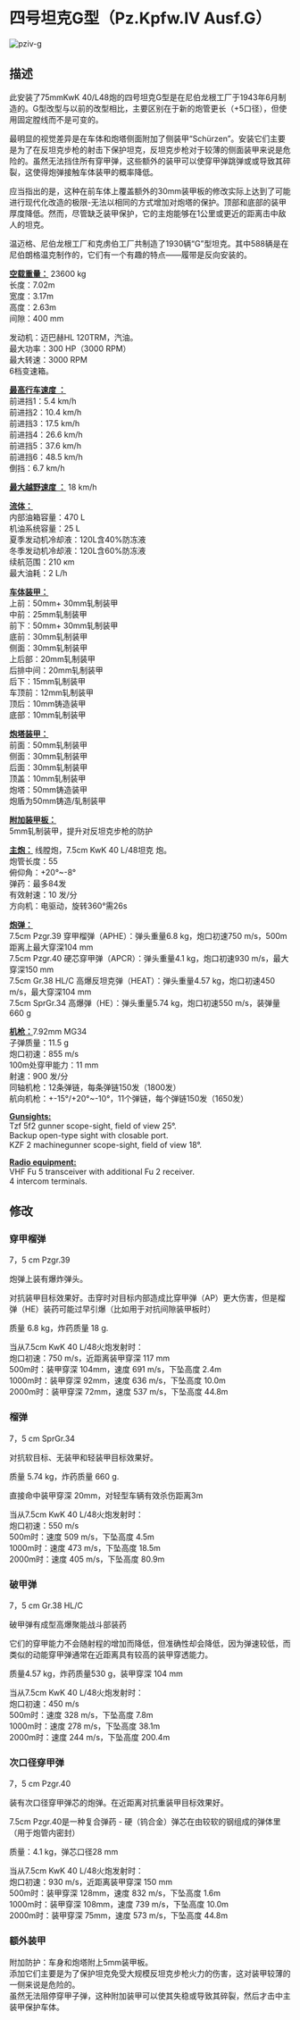 # 四号坦克G型（Pz.Kpfw.IV Ausf.G）  
  
![pziv-g](../images/pziv-g.png)  
  
## 描述  
  
此安装了75mmKwK 40/L48炮的四号坦克G型是在尼伯龙根工厂于1943年6月制造的。G型改型与以前的改型相比，主要区别在于新的炮管更长（+5口径），但使用固定膛线而不是可变的。  
  
最明显的视觉差异是在车体和炮塔侧面附加了侧装甲“Schürzen”。安装它们主要是为了在反坦克步枪的射击下保护坦克，反坦克步枪对于较薄的侧面装甲来说是危险的。虽然无法挡住所有穿甲弹，这些额外的装甲可以使穿甲弹跳弹或或导致其碎裂，这使得炮弹接触车体装甲的概率降低。  
  
应当指出的是，这种在前车体上覆盖额外的30mm装甲板的修改实际上达到了可能进行现代化改造的极限-无法以相同的方式增加对炮塔的保护。顶部和底部的装甲厚度降低。然而，尽管缺乏装甲保护，它的主炮能够在1公里或更近的距离击中敌人的坦克。  
  
温迈格、尼伯龙根工厂和克虏伯工厂共制造了1930辆“G”型坦克。其中588辆是在尼伯朗格温克制作的，它们有一个有趣的特点——履带是反向安装的。  
  
<b><u>空载重量：</u></b> 23600 kg  
长度：7.02m  
宽度：3.17m  
高度：2.63m  
间隙：400 mm  
  
发动机：迈巴赫HL 120TRM，汽油。  
最大功率：300 HP（3000 RPM）  
最大转速：3000 RPM  
6档变速箱。  
  
<b><u>最高行车速度 ：</u></b>  
前进挡1：5.4 km/h  
前进挡2：10.4 km/h  
前进挡3：17.5 km/h  
前进挡4：26.6 km/h  
前进挡5：37.6 km/h  
前进挡6：48.5 km/h  
倒挡：6.7 km/h  
  
<b><u>最大越野速度 ：</u></b> 18 km/h  
  
<b><u>流体：</u></b>  
内部油箱容量：470 L  
机油系统容量：25 L  
夏季发动机冷却液：120L含40%防冻液  
冬季发动机冷却液：120L含60%防冻液  
续航范围：210 кm  
最大油耗：2 L/h  
  
<b><u>车体装甲：</u></b>  
上前：50mm+ 30mm轧制装甲  
中前：25mm轧制装甲  
前下：50mm+ 30mm轧制装甲  
底前：30mm轧制装甲  
侧面：30mm轧制装甲  
上后部：20mm轧制装甲  
后排中间：20mm轧制装甲  
后下：15mm轧制装甲  
车顶前：12mm轧制装甲  
顶后：10mm铸造装甲  
底部：10mm轧制装甲  
  
<b><u>炮塔装甲：</u></b>  
前面：50mm轧制装甲  
侧面：30mm轧制装甲  
后面：30mm轧制装甲  
顶盖：10mm轧制装甲  
炮塔：50mm铸造装甲  
炮盾为50mm铸造/轧制装甲  
  
<b><u>附加装甲板：</u></b>  
5mm轧制装甲，提升对反坦克步枪的防护  
  
<b><u>主炮：</u></b> 线膛炮，7.5cm KwK 40 L/48坦克 炮。  
炮管长度：55  
俯仰角：+20°~-8°  
弹药：最多84发  
有效射速：10 发/分  
方向机：电驱动，旋转360°需26s  
  
<b><u>炮弹：</u></b>  
7.5cm Pzgr.39 穿甲榴弹（APHE）：弹头重量6.8 kg，炮口初速750 m/s，500m距离上最大穿深104 mm  
7.5cm Pzgr.40 硬芯穿甲弹（APCR）：弹头重量4.1 kg，炮口初速930 m/s，最大穿深150 mm  
7.5cm Gr.38 HL/С 高爆反坦克弹（HEAT）：弹头重量4.57 kg，炮口初速450 m/s，最大穿深104 mm  
7.5cm SprGr.34 高爆弹（HE）：弹头重量5.74 kg，炮口初速550 m/s，装弹量660 g  
  
<b><u>机枪：</u></b>7.92mm MG34  
子弹质量：11.5 g  
炮口初速：855 m/s  
100m处穿甲能力：11 mm  
射速：900 发/分  
同轴机枪：12条弹链，每条弹链150发（1800发）  
航向机枪：+-15°/+20°~-10°，11个弹链，每个弹链150发（1650发）  
  
<b><u>Gunsights:</u></b>  
Tzf 5f2 gunner scope-sight, field of view 25°.  
Backup open-type sight with closable port.  
KZF 2 machinegunner scope-sight, field of view 18°.  
  
<b><u>Radio equipment:</u></b>  
VHF Fu 5 transceiver with additional Fu 2 receiver.  
4 intercom terminals.  
  
  
## 修改  
  
  
### 穿甲榴弹  
  
7，5 cm Pzgr.39  
  
炮弹上装有爆炸弹头。  
  
对抗装甲目标效果好。击穿时对目标内部造成比穿甲弹（AP）更大伤害，但是榴弹（HE）装药可能过早引爆（比如用于对抗间隙装甲板时）  
  
质量 6.8 kg，炸药质量 18 g.  
  
当从7.5cm KwK 40 L/48火炮发射时：  
炮口初速：750 m/s，近距离装甲穿深 117 mm  
500m时：装甲穿深 104mm，速度 691 m/s，下坠高度 2.4m  
1000m时：装甲穿深 92mm，速度 636 m/s，下坠高度 10.0m  
2000m时：装甲穿深 72mm，速度 537 m/s，下坠高度 44.8m  
  
### 榴弹  
  
7，5 cm SprGr.34  
  
对抗软目标、无装甲和轻装甲目标效果好。  
  
质量 5.74 kg，炸药质量 660 g.  
  
直接命中装甲穿深 20mm，对轻型车辆有效杀伤距离3m  
  
当从7.5cm KwK 40 L/48火炮发射时：  
炮口初速：550 m/s  
500m时：速度 509 m/s，下坠高度 4.5m  
1000m时：速度 473 m/s，下坠高度 18.5m  
2000m时：速度 405 m/s，下坠高度 80.9m  ﻿
  
### 破甲弹  
  
7，5 cm Gr.38 HL/С  
  
破甲弹有成型高爆聚能战斗部装药  
  
它们的穿甲能力不会随射程的增加而降低，但准确性却会降低，因为弹速较低，而类似的动能穿甲弹通常在近距离具有较高的装甲穿透能力。  
  
质量4.57 kg，炸药质量530 g，装甲穿深 104 mm  
  
当从7.5cm KwK 40 L/48火炮发射时：  
炮口初速：450 m/s  
500m时：速度 328 m/s，下坠高度 7.8m  
1000m时：速度 278 m/s，下坠高度 38.1m  
2000m时：速度 244 m/s，下坠高度 200.4m  ﻿
  
### 次口径穿甲弹  
  
7，5 cm Pzgr.40  
  
装有次口径穿甲弹芯的炮弹。在近距离对抗重装甲目标效果好。  
  
7.5cm Pzgr.40是一种复合弹药 - 硬（钨合金）弹芯在由较软的钢组成的弹体里（用于炮管内密封）  
  
质量：4.1 kg，弹芯口径28 mm  
  
当从7.5cm KwK 40 L/48火炮发射时：  
炮口初速：930 m/s，近距离装甲穿深 150 mm  
500m时：装甲穿深 128mm，速度 832 m/s，下坠高度 1.6m  
1000m时：装甲穿深 108mm，速度 739 m/s，下坠高度 10.0m  
2000m时：装甲穿深 75mm，速度 573 m/s，下坠高度 44.8m  
  
### 额外装甲  
  
附加防护：车身和炮塔附上5mm装甲板。  
添加它们主要是为了保护坦克免受大规模反坦克步枪火力的伤害，这对装甲较薄的一侧来说是危险的。  
虽然无法阻停穿甲子弹，这种附加装甲可以使其失稳或导致其碎裂，然后才击中主装甲保护车体。  
